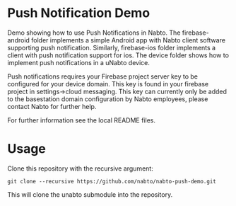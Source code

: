 # Push Notification Demo
Demo showing how to use Push Notifications in Nabto.  The
firebase-android folder implements a simple Android app with Nabto
client software supporting push notification. Similarly, firebase-ios
folder implements a client with push notification support for ios.
The device folder shows how to implement push notifications in a
uNabto device.

Push notifications requires your Firebase project server key to be
configured for your device domain. This key is found in your firebase
project in settings->cloud messaging. This key can currently only be
added to the basestation domain configuration by Nabto employees,
please contact Nabto for further help.

For further information see the local README files.

# Usage
Clone this repository with the recursive argument:
```
git clone --recursive https://github.com/nabto/nabto-push-demo.git
```
This will clone the unabto submodule into the repository.
